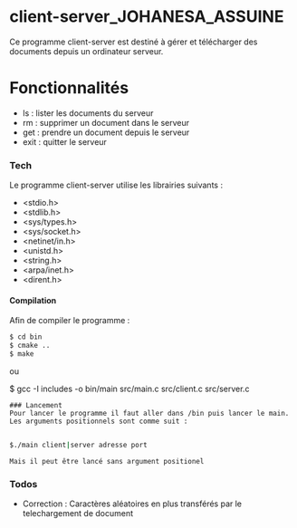 # client-server_JOHANESA_ASSUINE


Ce programme client-server est destiné à gérer et télécharger des documents depuis un ordinateur serveur. 


# Fonctionnalités

  - ls : lister les documents du serveur
  - rm : supprimer un document dans le serveur
  - get : prendre un document depuis le serveur
  - exit : quitter le serveur 


### Tech

Le programme client-server utilise les librairies suivants :

* <stdio.h>
* <stdlib.h>
* <sys/types.h>
* <sys/socket.h>
* <netinet/in.h>
* <unistd.h>
* <string.h>
* <arpa/inet.h>
* <dirent.h>


#### Compilation
Afin de compiler le programme :

```sh
$ cd bin 
$ cmake .. 
$ make
```

ou

$ gcc -I includes -o bin/main src/main.c src/client.c src/server.c
```
### Lancement
Pour lancer le programme il faut aller dans /bin puis lancer le main.
Les arguments positionnels sont comme suit :
   
```
```sh
$./main client|server adresse port
``` 
```
Mais il peut être lancé sans argument positionel 

```


### Todos

 - Correction : Caractères aléatoires en plus transférés par le telechargement de document


